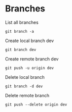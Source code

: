 # Branches

List all branches
```
git branch -a
```
Create local branch dev
```
git branch dev
```

Create remote branch dev
```
git push -u origin dev
```

Delete local branch
```
git branch -d dev
```

Delete remote branch
```
git push --delete origin dev
```


